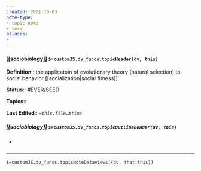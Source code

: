 ```yaml
---
created: 2021-10-03
note-type: 
- topic-note
- term
aliases:
- 
---
```


#### [[sociobiology]] `$=customJS.dv_funcs.topicHeader(dv, this)`

**Definition**:: the applicatoin of evolutionary theory (natural selection) to social behavior [[socialization|social fitness]]

**Status**:: #EVER/SEED 

**Topics**:: 

**Last Edited**:: *`=this.file.mtime`*

##### [[sociobiology]] `$=customJS.dv_funcs.topicOutlineHeader(dv, this)`

- 

### <hr class="dataviews"/>

`$=customJS.dv_funcs.topicNoteDataviews({dv, that:this})`

